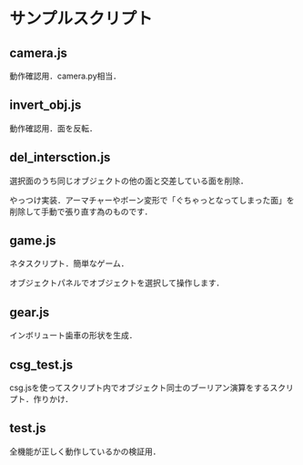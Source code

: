 # サンプルスクリプト

## camera.js

動作確認用．camera.py相当．

## invert_obj.js

動作確認用．面を反転．


## del_intersction.js

選択面のうち同じオブジェクトの他の面と交差している面を削除．

やっつけ実装．アーマチャーやボーン変形で「ぐちゃっとなってしまった面」を削除して手動で張り直す為のものです．

## game.js

ネタスクリプト．簡単なゲーム．

オブジェクトパネルでオブジェクトを選択して操作します．

## gear.js

インボリュート歯車の形状を生成．

## csg_test.js

csg.jsを使ってスクリプト内でオブジェクト同士のブーリアン演算をするスクリプト．作りかけ．

## test.js

全機能が正しく動作しているかの検証用．

